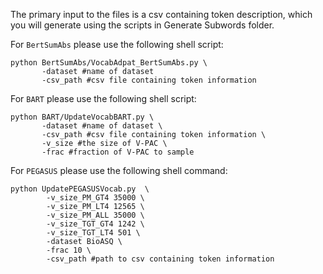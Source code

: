 The primary input to the files is a csv containing token description, which you will generate using the scripts in Generate Subwords folder.

For ```BertSumAbs``` please use the following shell script:
```
python BertSumAbs/VocabAdpat_BertSumAbs.py \
       -dataset #name of dataset
       -csv_path #csv file containing token information
```

For ```BART``` please use the following shell script:
```
python BART/UpdateVocabBART.py \
       -dataset #name of dataset \
       -csv_path #csv file containing token information \
       -v_size #the size of V-PAC \
       -frac #fraction of V-PAC to sample
```

For ```PEGASUS``` please use the following shell command:
```
python UpdatePEGASUSVocab.py  \
        -v_size_PM_GT4 35000 \
        -v_size_PM_LT4 12565 \
        -v_size_PM_ALL 35000 \
        -v_size_TGT_GT4 1242 \
        -v_size_TGT_LT4 501 \
        -dataset BioASQ \
        -frac 10 \
        -csv_path #path to csv containing token information
```